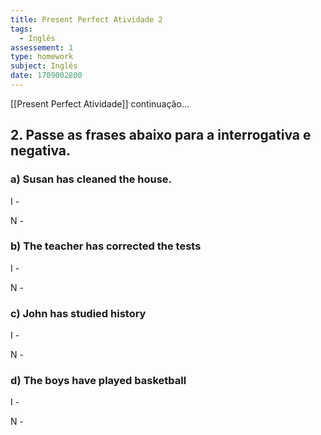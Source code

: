 ```yaml
---
title: Present Perfect Atividade 2
tags:
  - Inglês
assessement: 1
type: homework
subject: Inglês
date: 1709002800
---
```

[[Present Perfect Atividade]] continuação...

## 2. Passe as frases abaixo para a interrogativa e negativa.

### a) Susan has cleaned the house.
I -

N - 
### b) The teacher has corrected the tests
I -

N -
### c) John has studied history
I -

N -
### d) The boys have played basketball
I -

N -
